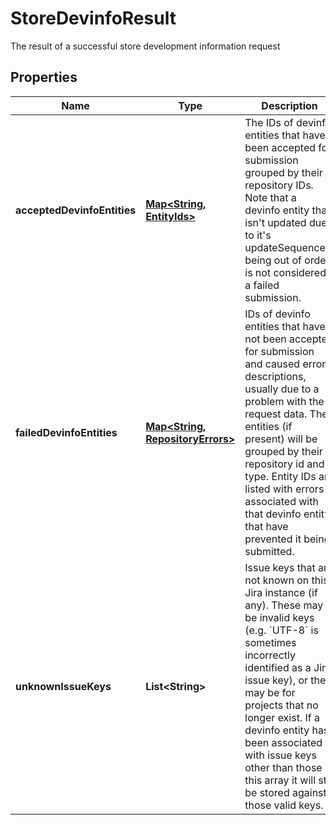 

# StoreDevinfoResult

The result of a successful store development information request

## Properties

| Name | Type | Description | Notes |
|------------ | ------------- | ------------- | -------------|
|**acceptedDevinfoEntities** | [**Map&lt;String, EntityIds&gt;**](EntityIds.md) | The IDs of devinfo entities that have been accepted for submission grouped by their repository IDs. Note that a devinfo entity that isn&#39;t updated due to it&#39;s updateSequenceId being out of order is not considered a failed submission. |  [optional] |
|**failedDevinfoEntities** | [**Map&lt;String, RepositoryErrors&gt;**](RepositoryErrors.md) | IDs of devinfo entities that have not been accepted for submission and caused error descriptions, usually due to a problem with the request data. The entities (if present) will be grouped by their repository id and type. Entity IDs are listed with errors associated with that devinfo entity that have prevented it being submitted.  |  [optional] |
|**unknownIssueKeys** | **List&lt;String&gt;** | Issue keys that are not known on this Jira instance (if any). These may be invalid keys (e.g. &#x60;UTF-8&#x60; is sometimes incorrectly identified as a Jira issue key), or they may be for projects that no longer exist. If a devinfo entity has been associated with issue keys other than those in this array it will still be stored against those valid keys.  |  [optional] |



